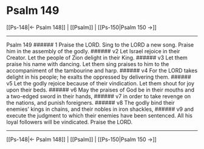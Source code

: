 # Psalm 149

[[Ps-148|← Psalm 148]] | [[Psalm]] | [[Ps-150|Psalm 150 →]]
***

Psalm 149 ###### 1 Praise the LORD. Sing to the LORD a new song. Praise him in the assembly of the godly. ###### v2 Let Israel rejoice in their Creator. Let the people of Zion delight in their King. ###### v3 Let them praise his name with dancing. Let them sing praises to him to the accompaniment of the tambourine and harp. ###### v4 For the LORD takes delight in his people; he exalts the oppressed by delivering them. ###### v5 Let the godly rejoice because of their vindication. Let them shout for joy upon their beds. ###### v6 May the praises of God be in their mouths and a two-edged sword in their hands, ###### v7 in order to take revenge on the nations, and punish foreigners. ###### v8 The godly bind their enemies' kings in chains, and their nobles in iron shackles, ###### v9 and execute the judgment to which their enemies have been sentenced. All his loyal followers will be vindicated. Praise the LORD.

***
[[Ps-148|← Psalm 148]] | [[Psalm]] | [[Ps-150|Psalm 150 →]]
